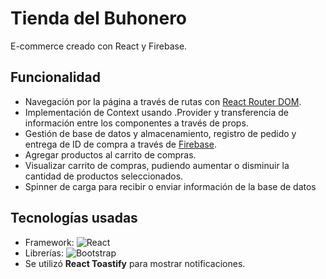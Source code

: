 # **Tienda del Buhonero**

E-commerce creado con React y Firebase.

## **Funcionalidad**

- Navegación por la página a través de rutas con [React Router DOM](https://www.npmjs.com/package/react-router-dom).
- Implementación de Context usando .Provider y transferencia de información entre los componentes a través de props.
- Gestión de base de datos y almacenamiento, registro de pedido y entrega de ID de compra a través de [Firebase](https://firebase.google.com/?hl=es).
- Agregar productos al carrito de compras.
- Visualizar carrito de compras, pudiendo aumentar o disminuir la cantidad de productos seleccionados.
- Spinner de carga para recibir o enviar información de la base de datos


## **Tecnologías usadas**

- Framework: ![React](https://img.shields.io/badge/react-%2320232a.svg?style=for-the-badge&logo=react&logoColor=%2361DAFB)
- Librerías: ![Bootstrap](https://img.shields.io/badge/bootstrap-%238511FA.svg?style=for-the-badge&logo=bootstrap&logoColor=white)
- Se utilizó **React Toastify** para mostrar notificaciones.